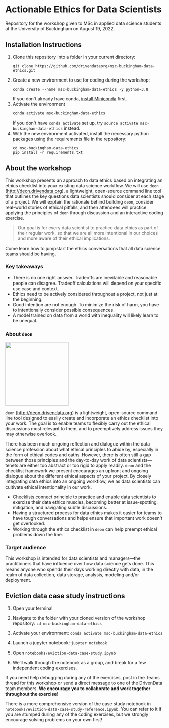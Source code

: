 # Actionable Ethics for Data Scientists

Repository for the workshop given to MSc in applied data science students at the University of Buckingham on August 19, 2022.

## Installation Instructions

1. Clone this repository into a folder in your current directory:
    ```shell
    git clone https://github.com/drivendataorg/msc-buckingham-data-ethics.git
    ```
2. Create a new environment to use for coding during the workshop:
   ```shell
   conda create --name msc-buckingham-data-ethics -y python=3.8
   ```
   If you don't already have conda, [install Miniconda](https://docs.conda.io/en/latest/miniconda.html) first.
3. Activate the environment
    ```shell
    conda activate msc-buckingham-data-ethics
    ```
    If you don't have `conda activate` set up, try `source activate msc-buckingham-data-ethics` instead.
4. With the new environment activated, install the necessary python packages using the requirements file in the repository:
    ```shell
    cd msc-buckingham-data-ethics
    pip install -r requirements.txt
    ```

## About the workshop

This workshop presents an approach to data ethics based on integrating an ethics checklist into your existing data science workflow. We will use `deon` (http://deon.drivendata.org), a lightweight, open-source command line tool that outlines the key questions data scientists should consider at each stage of a project. We will explain the rationale behind building `deon`, consider real-world stories of ethical pitfalls, and then attendees will practice applying the principles of `deon` through discussion and an interactive coding exercise.

> Our goal is for every data scientist to practice data ethics as part of their regular work, so that we are all more intentional in our choices and more aware of their ethical implications.

Come learn how to jumpstart the ethics conversations that all data science teams should be having.

### Key takeaways

- There is no one right answer. Tradeoffs are inevitable and reasonable people can disagree. Tradeoff calculations will depend on your specific use case and context.
- Ethics need to be actively considered throughout a project, not just at the beginning.
- Good intention are not enough. To minimize the risk of harm, you have to intentionally consider possible consequences.
- A model trained on data from a world with inequality will likely learn to be unequal.

### About `deon`

<a href="http://deon.drivendata.org/"><img src="https://s3.amazonaws.com/drivendata-public-assets/deon.png" width=200/></a>

`deon` (http://deon.drivendata.org) is a lightweight, open-source command line tool designed to easily create and incorporate an ethics checklist into your work. The goal is to enable teams to flexibly carry out the ethical discussions most relevant to them, and to preemptively address issues they may otherwise overlook. 

There has been much ongoing reflection and dialogue within the data science profession about what ethical principles to abide by, especially in the form of ethical codes and oaths. However, there is often still a gap between those principles and the day-to-day work of data scientists—tenets are either too abstract or too rigid to apply readily. `deon` and the checklist framework we present encourages an upfront and ongoing dialogue about the different ethical aspects of your project. By closely integrating data ethics into an ongoing workflow, we as data scientists can cultivate ethical intentionality in our work.

- Checklists connect principle to practice and enable data scientists to exercise their data ethics muscles, becoming better at issue-spotting, mitigation, and navigating subtle discussions.
- Having a structured process for data ethics makes it easier for teams to have tough conversations and helps ensure that important work doesn't get overlooked.
- Working through the ethics checklist in `deon` can help preempt ethical problems down the line.

### Target audience

This workshop is intended for data scientists and managers—the practitioners that have influence over how data science gets done. This means anyone who spends their days working directly with data, in the realm of data collection, data storage, analysis, modeling and/or deployment.

## Eviction data case study instructions

1. Open your terminal
   
2. Navigate to the folder with your cloned version of the workshop repository: `cd msc-buckingham-data-ethics`
   
3. Activate your environment: `conda activate msc-buckingham-data-ethics`
   
4. Launch a jupyter notebook: `jupyter notebook`
   
5. Open `notebooks/eviction-data-case-study.ipynb`
   
6. We’ll walk through the notebook as a group, and break for a few independent coding exercises.

If you need help debugging during any of the exercises, post in the Teams thread for this workshop or send a direct message to one of the DrivenData team members. **We encourage you to collaborate and work together throughout the exercise!**

There is a more comprehensive version of the case study notebook in `notebooks/eviction-data-case-study-reference.ipynb`. You can refer to it if you are stumped during any of the coding exercises, but we strongly encourage solving problems on your own first!